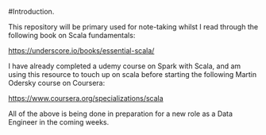 #Introduction.

This repository will be primary used for note-taking whilst I read through the following book on Scala fundamentals:

https://underscore.io/books/essential-scala/

I have already completed a udemy course on Spark with Scala, and am using this resource to touch up on scala before starting the following Martin Odersky course on Coursera:

https://www.coursera.org/specializations/scala

All of the above is being done in preparation for a new role as a Data Engineer in the coming weeks.